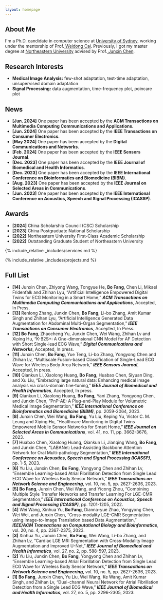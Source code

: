```yaml
---
layout: homepage
---
```


## About Me

I'm a Ph.D. candidate in computer science at <a href="https://www.sydney.edu.au/" target="_blank"> University of Sydney</a>,
working under the mentorship of Prof.<a href="https://weidong-tom-cai.github.io/" target="_blank"> Weidong Cai</a>. Previously, I got my master degree at <a href="https://www.neu.edu.cn/" target="_blank"> Northeastern University</a> advised by Prof.<a href="https://scholar.google.com/citations?user=Mn-xNAIAAAAJ&hl" target="_blank"> Junxin Chen</a>.


## Research Interests
- **Medical Image Analysis:** few-shot adaptation, test-time adaptation, unsupervised domain adaptation
- **Signal Processing:** data augmentation, time-frequency plot, poincare plot


## News

- **[Jun. 2024]** One paper has been accepted by the **ACM Transactions on Multimedia Computing Communications and Applications**. 
- **[Jun. 2024]** One paper has been accepted by the **IEEE Transactions on Consumer Electronics**.
- **[May 2024]** One paper has been accepted by the **Digital Communications and Networks**.
- **[Feb. 2024]** One paper has been accepted by the **IEEE Sensors Journal**.
- **[Dec. 2023]** One paper has been accepted by the **IEEE Journal of Biomedical and Health Informatics**.
- **[Dec. 2023]** One paper has been accepted by the **IEEE International Conference on Bioinformatics and Biomedicine (BIBM)**.
- **[Aug. 2023]** One paper has been accepted by the **IEEE Journal on Selected Areas in Communications**.
- **[Jun. 2023]** One paper has been accepted by the **IEEE International Conference on Acoustics, Speech and Signal Processing (ICASSP)**.


## Awards
- **[2024]** China Scholarship Council (CSC) Scholarship
- **[2023]** China Postgraduate National Scholarship
- **[2022]** Northeastern University First-Class Academic Scholarship
- **[2022]** Outstanding Graduate Student of Northeastern University

{% include_relative _includes/services.md %}

<!-- {% include_relative _includes/publications.md %} -->

{% include_relative _includes/projects.md %}

## Full List
- **[14]** Junxin Chen, Zhiyong Wang, Tongyue He, **Bo Fang**, Chen Li, Mikael Fridenfalk and Zhihan Lyu, “Artificial Intelligence Empowered Digital Twins for ECG Monitoring in a Smart Home,” ***ACM Transactions on Multimedia Computing Communications and Applications***, Accepted, In Press.
- **[13]** Renlong Zhang, Junxin Chen, **Bo Fang**, Li-bo Zhang, Amit Kumar Singh and Zhihan Lyu, “Artificial Intelligence Generated Data Augmentation for Abdominal Multi-Organ Segmentation,” ***IEEE Transactions on Consumer Electronics***, Accepted, In Press.
- **[12]** **Bo Fang**, Zhaocheng Yu, Junxin Chen, Wei Wang, Zhihan Lv and Xiping Hu, “K-B2S+: A One-dimensional CNN Model for AF Detection with Short Single-lead ECG Wave,” ***Digital Communications and Networks***, Accepted, In press.
- **[11]** Junxin Chen, **Bo Fang**, Yue Teng, Li-bo Zhang, Yongyong Chen and Zhihan Lv, “Multiscale Fusion-based Classification of Single-Lead ECG Wave for Wireless Body Area Network,” ***IEEE Sensors Journal***, Accepted, In press.
- **[10]** Qiankun Li, Xiaolong Huang, **Bo Fang**, Huabao Chen, Siyuan Ding, and Xu Liu, “Embracing large natural data: Enhancing medical image analysis via cross-domain fine-tuning,” ***IEEE Journal of Biomedical and Health Informatics***, Accepted, In press.
- **[9]** Qiankun Li, Xiaolong Huang, **Bo Fang**, Yani Zhang, Yongyong Chen, and Junxin Chen, “PnP-AE: A Plug-and-Play Module for Volumetric Medical Image Segmentation,” ***IEEE International Conference on Bioinformatics and Biomedicine (BIBM)***, pp. 2059-2064, 2023.
- **[8]** Junxin Chen, Wei Wang, **Bo Fang**, Yu Liu, Keping Yu, Victor C. M. Leung and Xiping Hu, “Healthcare Monitoring in Digital Twins Empowered Mobile Sensor Networks for Smart Home,” ***IEEE Journal on Selected Areas in Communications***, vol. 41, no. 11, pp. 3662-3676, 2023.
- **[7]** Huabao Chen, Xiaolong Huang, Qiankun Li, Jianqing Wang, **Bo Fang**, and Junxin Chen, “LABANet: Lead-Assisting Backbone Attention Network for Oral Multi-pathology Segmentation,” ***IEEE International Conference on Acoustics, Speech and Signal Processing (ICASSP)***, pp. 1-5, 2023.
- **[6]** Yu Liu, Junxin Chen, **Bo Fang**, Yongyong Chen and Zhihan Lv, “Ensemble Learning-based Atrial Fibrillation Detection from Single Lead ECG Wave for Wireless Body Sensor Network,” ***IEEE Transactions on Network Science and Engineering***, vol. 10, no. 5, pp. 2627-2636, 2023.
- **[5]** **Bo Fang**, Junxin Chen, Wei Wang, and Yicong Zhou, “Combining Multiple Style Transfer Networks and Transfer Learning For LGE-CMR Segmentation,” ***IEEE International Conference on Acoustics, Speech and Signal Processing (ICASSP)***, pp. 1201-1205, 2022.
- **[4]** Wei Wang, Xinhua Yu, **Bo Fang**, Dianna-yue Zhao, Yongyong Chen, Wei Wei, and Junxin Chen, “Cross-modality LGE-CMR Segmentation using Image-to-Image Translation based Data Augmentation,” ***IEEE/ACM Transactions on Computational Biology and Bioinformatics***, vol. 20, no. 4, pp. 2367-2375, 2023.
- **[3]** Xinhua Yu, Junxin Chen, **Bo Fang**, Wei Wang, Li-bo Zhang, and Zhihan Lv, “Cardiac LGE MRI Segmentation with Cross-Modality Image Augmentation and Improved U-Net,” ***IEEE Journal of Biomedical and Health Informatics***, vol. 27, no. 2, pp. 588-597, 2023.
- **[2]** Yu Liu, Junxin Chen, **Bo Fang**, Yongyong Chen and Zhihan Lv, “Ensemble Learning-based Atrial Fibrillation Detection from Single Lead ECG Wave for Wireless Body Sensor Network,” ***IEEE Transactions on Network Science and Engineering***, vol. 10, no. 5, pp. 2627-2636, 2023.
- **[1]** **Bo Fang**, Junxin Chen, Yu Liu, Wei Wang, Ke Wang, Amit Kumar Singh, and Zhihan Lv, “Dual-channel Neural Network for Atrial Fibrillation Detection from a Single Lead ECG Wave,” ***IEEE Journal of Biomedical and Health Informatics***, vol. 27, no. 5, pp. 2296-2305, 2023.








